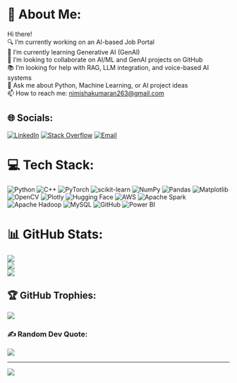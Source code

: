 # 💫 About Me:
Hi there!<br>
🔍 I’m currently working on an AI-based Job Portal<br>
🧠 I’m currently learning Generative AI (GenAI)<br>
🤝 I’m looking to collaborate on AI/ML and GenAI projects on GitHub<br>
📚 I’m looking for help with RAG, LLM integration, and voice-based AI systems<br>
💬 Ask me about Python, Machine Learning, or AI project ideas<br>
📫 How to reach me: nimishakumaran263@gmail.com

## 🌐 Socials:
[![LinkedIn](https://img.shields.io/badge/LinkedIn-%230077B5.svg?logo=linkedin&logoColor=white)](https://linkedin.com/in/nimisha-k-kumaran) 
[![Stack Overflow](https://img.shields.io/badge/-Stackoverflow-FE7A16?logo=stack-overflow&logoColor=white)](https://stackoverflow.com/users/31009982/nimisha-k-kumaran) 
[![Email](https://img.shields.io/badge/Email-D14836?logo=gmail&logoColor=white)](mailto:nimishakumaran263@gmail.com)

# 💻 Tech Stack:
![Python](https://img.shields.io/badge/python-3670A0?style=for-the-badge&logo=python&logoColor=ffdd54) 
![C++](https://img.shields.io/badge/c++-%2300599C.svg?style=for-the-badge&logo=c%2B%2B&logoColor=white) 
![PyTorch](https://img.shields.io/badge/PyTorch-%23EE4C2C.svg?style=for-the-badge&logo=PyTorch&logoColor=white)
![scikit-learn](https://img.shields.io/badge/scikit--learn-%23F7931E.svg?style=for-the-badge&logo=scikit-learn&logoColor=white) 
![NumPy](https://img.shields.io/badge/numpy-%23013243.svg?style=for-the-badge&logo=numpy&logoColor=white) 
![Pandas](https://img.shields.io/badge/pandas-%23150458.svg?style=for-the-badge&logo=pandas&logoColor=white) 
![Matplotlib](https://img.shields.io/badge/Matplotlib-%23ffffff.svg?style=for-the-badge&logo=Matplotlib&logoColor=black)
![OpenCV](https://img.shields.io/badge/opencv-%23white.svg?style=for-the-badge&logo=opencv&logoColor=white) 
![Plotly](https://img.shields.io/badge/Plotly-%233F4F75.svg?style=for-the-badge&logo=plotly&logoColor=white)
![Hugging Face](https://img.shields.io/badge/HuggingFace-%23FFDD54.svg?style=for-the-badge&logo=huggingface&logoColor=black)
![AWS](https://img.shields.io/badge/AWS-%23FF9900.svg?style=for-the-badge&logo=amazon-aws&logoColor=white) 
![Apache Spark](https://img.shields.io/badge/Apache%20Spark-FDEE21?style=for-the-badge&logo=apachespark&logoColor=black) 
![Apache Hadoop](https://img.shields.io/badge/Apache%20Hadoop-66CCFF?style=for-the-badge&logo=apachehadoop&logoColor=black) 
![MySQL](https://img.shields.io/badge/mysql-4479A1.svg?style=for-the-badge&logo=mysql&logoColor=white)
![GitHub](https://img.shields.io/badge/github-%23121011.svg?style=for-the-badge&logo=github&logoColor=white)
![Power BI](https://img.shields.io/badge/power_bi-F2C811?style=for-the-badge&logo=powerbi&logoColor=black)

# 📊 GitHub Stats:
![](https://github-readme-stats.vercel.app/api?username=nimisha442&theme=dark&hide_border=false&include_all_commits=true&count_private=true)<br/>
![](https://streak-stats.demolab.com?user=nimisha442&theme=dark&hide_border=false)<br/>
![](https://github-readme-stats.vercel.app/api/top-langs/?username=nimisha442&theme=dark&hide_border=false&layout=compact)

## 🏆 GitHub Trophies:
![](https://github-profile-trophy.vercel.app/?username=nimisha442&theme=radical&no-frame=false&no-bg=true&margin-w=4)

### ✍️ Random Dev Quote:
![](https://quotes-github-readme.vercel.app/api?type=horizontal&theme=radical)

---
[![](https://visitcount.itsvg.in/api?id=nimisha442&icon=0&color=0)](https://visitcount.itsvg.in)
